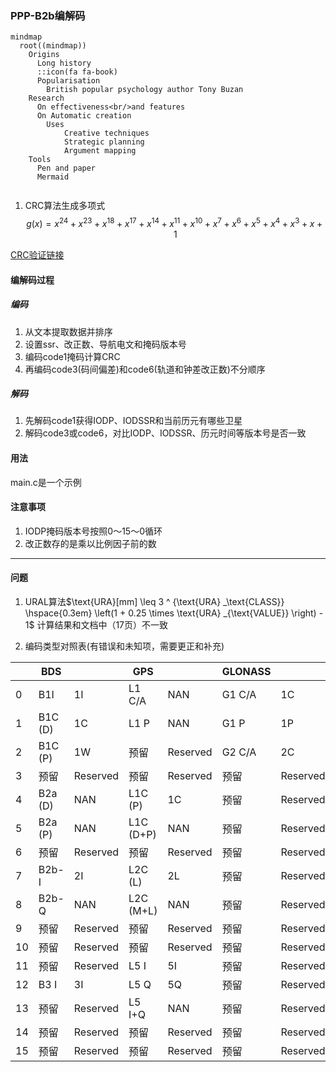 
### PPP-B2b编解码

```mermaid
mindmap
  root((mindmap))
    Origins
      Long history
      ::icon(fa fa-book)
      Popularisation
        British popular psychology author Tony Buzan
    Research
      On effectiveness<br/>and features
      On Automatic creation
        Uses
            Creative techniques
            Strategic planning
            Argument mapping
    Tools
      Pen and paper
      Mermaid


```

1. CRC算法生成多项式
$$g(x) = x^{24} + x^{23} + x^{18} + x^{17} + x^{14} + x^{11} + x^{10} + x^{7} + x^{6} + x^{5} + x^{4} + x^{3} + x + 1$$  

[CRC验证链接](http://www.ip33.com/crc.html)

#### 编解码过程

##### 编码

1. 从文本提取数据并排序
2. 设置ssr、改正数、导航电文和掩码版本号
3. 编码code1掩码计算CRC
4. 再编码code3(码间偏差)和code6(轨道和钟差改正数)不分顺序

##### 解码

1. 先解码code1获得IODP、IODSSR和当前历元有哪些卫星
2. 解码code3或code6，对比IODP、IODSSR、历元时间等版本号是否一致

#### 用法

main.c是一个示例

#### 注意事项

1. IODP掩码版本号按照0～15～0循环
2. 改正数存的是乘以比例因子前的数

---

#### 问题

1. URAL算法$\text{URA}[mm] \leq 3 ^ {\text{URA} _\text{CLASS}} \hspace{0.3em} \left(1 + 0.25 \times \text{URA} _{\text{VALUE}} \right) - 1$
计算结果和文档中（17页）不一致  

2. 编码类型对照表(有错误和未知项，需要更正和补充)

|| BDS || GPS || GLONASS || Galileo||
|---|---|---|---|---|---|---|---|---|
|0| B1I |1I| L1 C/A |NAN| G1 C/A |1C| 预留|Reserved|
|1| B1C (D)|1C| L1 P |NAN| G1 P |1P| E1 B|1B|
|2| B1C (P)|1W| 预留 |Reserved| G2 C/A |2C| E1 C|1C|
|3| 预留 |Reserved| 预留 |Reserved| 预留 |Reserved| 预留|Reserved|
|4| B2a (D)|NAN| L1C (P)|1C| 预留 |Reserved| E5a Q|5aQ|
|5| B2a (P)|NAN| L1C (D+P)|NAN| 预留 |Reserved| E5a I|5aI|
|6| 预留 |Reserved| 预留 |Reserved| 预留 |Reserved| 预留|Reserved|
|7| B2b-I |2I| L2C (L)|2L| 预留 |Reserved| E5b I|5bI|
|8| B2b-Q |NAN| L2C (M+L)|NAN| 预留 |Reserved| E5b Q|5bQ|
|9| 预留 |Reserved| 预留 |Reserved| 预留 |Reserved| 预留|Reserved|
|10| 预留 |Reserved| 预留 |Reserved| 预留 |Reserved| 预留|Reserved|
|11| 预留 |Reserved| L5 I |5I| 预留 |Reserved| E6 C|6C|
|12| B3 I |3I| L5 Q |5Q| 预留 |Reserved| 预留|Reserved|
|13| 预留 |Reserved| L5 I+Q |NAN| 预留 |Reserved| 预留|Reserved|
|14| 预留 |Reserved| 预留 |Reserved| 预留 |Reserved| 预留|Reserved|
|15| 预留 |Reserved| 预留 |Reserved| 预留 |Reserved| 预留|Reserved|
